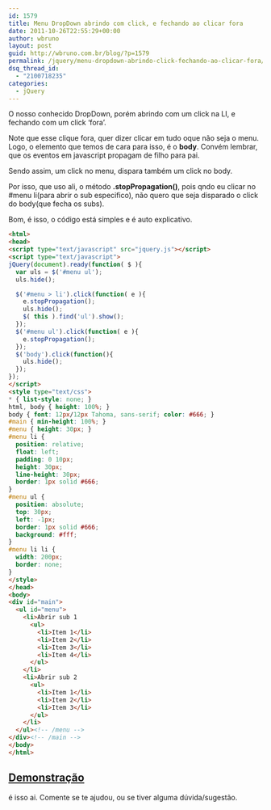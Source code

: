 ```yaml
---
id: 1579
title: Menu DropDown abrindo com click, e fechando ao clicar fora
date: 2011-10-26T22:55:29+00:00
author: wbruno
layout: post
guid: http://wbruno.com.br/blog/?p=1579
permalink: /jquery/menu-dropdown-abrindo-click-fechando-ao-clicar-fora/
dsq_thread_id:
  - "2100718235"
categories:
  - jQuery
---
```

O nosso conhecido DropDown, porém abrindo com um click na LI, e fechando com um click &#8216;fora&#8217;.

<!--more-->

Note que esse clique fora, quer dizer clicar em tudo oque não seja o menu. Logo, o elemento que temos de cara para isso, é o **body**. Convém lembrar, que os eventos em javascript propagam de filho para pai.

Sendo assim, um click no menu, dispara também um click no body.

Por isso, que uso ali, o método **.stopPropagation()**, pois qndo eu clicar no #menu li(para abrir o sub especifico), não quero que seja disparado o click do body(que fecha os subs).

Bom, é isso, o código está simples e é auto explicativo.

``` html
<html>
<head>
<script type="text/javascript" src="jquery.js"></script>
<script type="text/javascript">
jQuery(document).ready(function( $ ){
  var uls = $('#menu ul');
  uls.hide();

  $('#menu > li').click(function( e ){
    e.stopPropagation();
    uls.hide();
    $( this ).find('ul').show();
  });
  $('#menu ul').click(function( e ){
    e.stopPropagation();
  });
  $('body').click(function(){
    uls.hide();
  });
});
</script>
<style type="text/css">
* { list-style: none; }
html, body { height: 100%; }
body { font: 12px/12px Tahoma, sans-serif; color: #666; }
#main { min-height: 100%; }
#menu { height: 30px; }
#menu li {
  position: relative;
  float: left;
  padding: 0 10px;
  height: 30px;
  line-height: 30px;
  border: 1px solid #666;
}
#menu ul {
  position: absolute;
  top: 30px;
  left: -1px;
  border: 1px solid #666;
  background: #fff;
}
#menu li li {
  width: 200px;
  border: none;
}
</style>
</head>
<body>
<div id="main">
  <ul id="menu">
    <li>Abrir sub 1
      <ul>
        <li>Item 1</li>
        <li>Item 2</li>
        <li>Item 3</li>
        <li>Item 4</li>
      </ul>
    </li>
    <li>Abrir sub 2
      <ul>
        <li>Item 1</li>
        <li>Item 2</li>
        <li>Item 3</li>
      </ul>
    </li>
  </ul><!-- /menu -->
</div><!-- /main -->
</body>
</html>
```

## [Demonstração](/scripts/menu-click.html)

é isso ai. Comente se te ajudou, ou se tiver alguma dúvida/sugestão.
